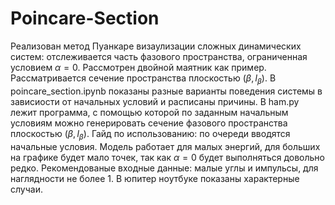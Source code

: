 # Poincare-Section
Реализован метод Пуанкаре визаулизации сложных динамических систем: отслеживается часть фазового пространства, ограниченная условием $\alpha = 0$. 
Рассмотрен двойной маятник как пример.
Рассматривается сечение пространства плоскостью $(\beta, l_{\beta})$.
В poincare_section.ipynb показаны разные варианты поведения системы в зависиости от начальных условий и расписаны причины.
В ham.py лежит программа, с помощью которой по заданным начальным условиям можно генерировать сечение фазового пространства плоскостью $(\beta, l_{\beta})$.
Гайд по использованию: по очереди вводятся начальные условия. Модель работает для малых энергий, для больших на графике будет мало точек, так как $\alpha = 0$ будет выполняться довольно редко.
Рекомендованые входные данные: малые углы и импульсы, для наглядности не более 1. В юпитер ноутбуке показаны характерные случаи.
